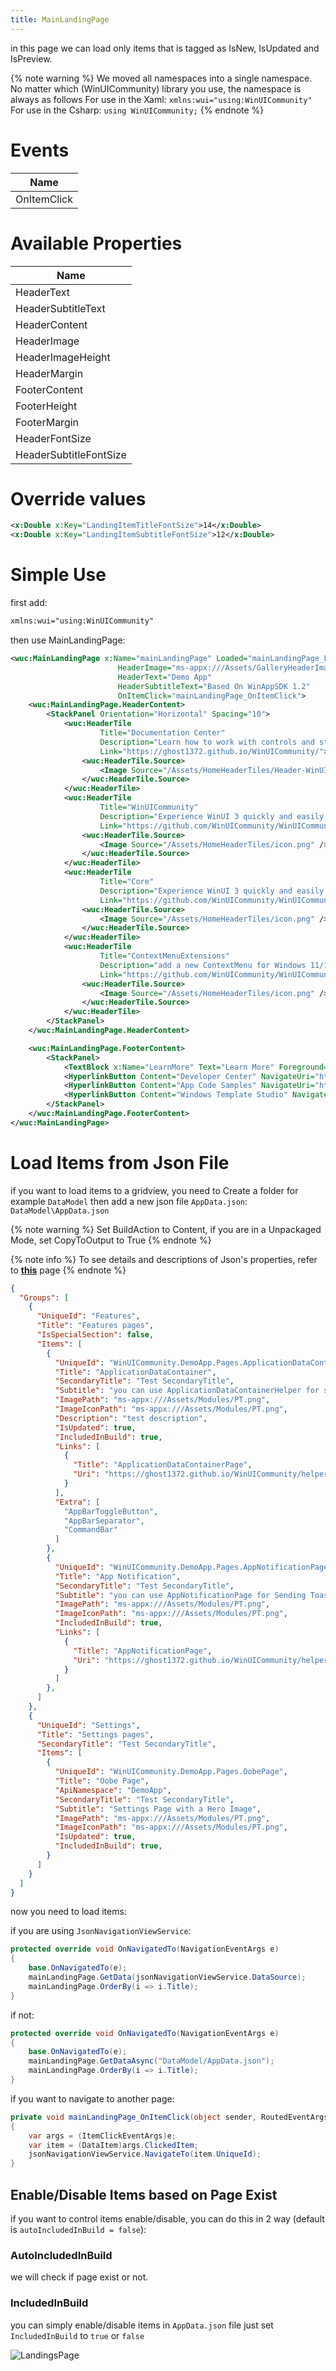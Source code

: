 ```yaml
---
title: MainLandingPage
---
```


in this page we can load only items that is tagged as IsNew, IsUpdated and IsPreview.

{% note warning %}
We moved all namespaces into a single namespace. No matter which (WinUICommunity) library you use, the namespace is always as follows
For use in the Xaml:
`xmlns:wui="using:WinUICommunity"`
For use in the Csharp:
`using WinUICommunity;`
{% endnote %}

# Events

|Name|
|-|
|OnItemClick|

# Available Properties

|Name|
|-|
|HeaderText|
|HeaderSubtitleText|
|HeaderContent|
|HeaderImage|
|HeaderImageHeight|
|HeaderMargin|
|FooterContent|
|FooterHeight|
|FooterMargin|
|HeaderFontSize|
|HeaderSubtitleFontSize|

# Override values

```xml
<x:Double x:Key="LandingItemTitleFontSize">14</x:Double>
<x:Double x:Key="LandingItemSubtitleFontSize">12</x:Double>
```

# Simple Use
first add:

```xml
xmlns:wui="using:WinUICommunity"
```

then use MainLandingPage:

```xml
<wuc:MainLandingPage x:Name="mainLandingPage" Loaded="mainLandingPage_Loaded"
                        HeaderImage="ms-appx:///Assets/GalleryHeaderImage.png"
                        HeaderText="Demo App"
                        HeaderSubtitleText="Based On WinAppSDK 1.2"
                        OnItemClick="mainLandingPage_OnItemClick">
    <wuc:MainLandingPage.HeaderContent>
        <StackPanel Orientation="Horizontal" Spacing="10">
            <wuc:HeaderTile
                    Title="Documentation Center"
                    Description="Learn how to work with controls and styles."
                    Link="https://ghost1372.github.io/WinUICommunity/">
                <wuc:HeaderTile.Source>
                    <Image Source="/Assets/HomeHeaderTiles/Header-WinUIGallery.png" />
                </wuc:HeaderTile.Source>
            </wuc:HeaderTile>
            <wuc:HeaderTile
                    Title="WinUICommunity"
                    Description="Experience WinUI 3 quickly and easily with the help of WinUICommunity, Everything you need to develop an application is gathered in one place."
                    Link="https://github.com/WinUICommunity/WinUICommunity">
                <wuc:HeaderTile.Source>
                    <Image Source="/Assets/HomeHeaderTiles/icon.png" />
                </wuc:HeaderTile.Source>
            </wuc:HeaderTile>
            <wuc:HeaderTile
                    Title="Core"
                    Description="Experience WinUI 3 quickly and easily with the help of Core, Everything you need to develop an application is gathered in one place."
                    Link="https://github.com/WinUICommunity/WinUICommunity">
                <wuc:HeaderTile.Source>
                    <Image Source="/Assets/HomeHeaderTiles/icon.png" />
                </wuc:HeaderTile.Source>
            </wuc:HeaderTile>
            <wuc:HeaderTile
                    Title="ContextMenuExtensions"
                    Description="add a new ContextMenu for Windows 11/10."
                    Link="https://github.com/WinUICommunity/WinUICommunity">
                <wuc:HeaderTile.Source>
                    <Image Source="/Assets/HomeHeaderTiles/icon.png" />
                </wuc:HeaderTile.Source>
            </wuc:HeaderTile>
        </StackPanel>
    </wuc:MainLandingPage.HeaderContent>

    <wuc:MainLandingPage.FooterContent>
        <StackPanel>
            <TextBlock x:Name="LearnMore" Text="Learn More" Foreground="{ThemeResource ApplicationForegroundThemeBrush}" Style="{StaticResource SubtitleTextBlockStyle}" Margin="0,0,0,12" />
            <HyperlinkButton Content="Developer Center" NavigateUri="https://developer.microsoft.com/en-us/windows/"/>
            <HyperlinkButton Content="App Code Samples" NavigateUri="https://docs.microsoft.com/en-us/windows/apps/get-started/samples"/>
            <HyperlinkButton Content="Windows Template Studio" NavigateUri="https://github.com/microsoft/WindowsTemplateStudio"/>
        </StackPanel>
    </wuc:MainLandingPage.FooterContent>
</wuc:MainLandingPage>
```

# Load Items from Json File
if you want to load items to a gridview, you need to Create a folder for example `DataModel` then add a new json file `AppData.json`:
`DataModel\AppData.json`

{% note warning %}
Set BuildAction to Content, if you are in a Unpackaged Mode, set CopyToOutput to True
{% endnote %}

{% note info %}
To see details and descriptions of Json's properties, refer to <ins>**[this](https://ghost1372.github.io/winUICommunity/jsonFile)**</ins> page
{% endnote %}

```json
{
  "Groups": [
    {
      "UniqueId": "Features",
      "Title": "Features pages",
      "IsSpecialSection": false,
      "Items": [
        {
          "UniqueId": "WinUICommunity.DemoApp.Pages.ApplicationDataContainerPage",
          "Title": "ApplicationDataContainer",
          "SecondaryTitle": "Test SecondaryTitle",
          "Subtitle": "you can use ApplicationDataContainerHelper for saving and loading application settings.",
          "ImagePath": "ms-appx:///Assets/Modules/PT.png",
          "ImageIconPath": "ms-appx:///Assets/Modules/PT.png",
          "Description": "test description",
          "IsUpdated": true,
          "IncludedInBuild": true,
          "Links": [
            {
              "Title": "ApplicationDataContainerPage",
              "Uri": "https://ghost1372.github.io/WinUICommunity/helpers/applicationDataContainerHelper/"
            }
          ],
          "Extra": [
            "AppBarToggleButton",
            "AppBarSeparator",
            "CommandBar"
          ]
        },
        {
          "UniqueId": "WinUICommunity.DemoApp.Pages.AppNotificationPage",
          "Title": "App Notification",
          "SecondaryTitle": "Test SecondaryTitle",
          "Subtitle": "you can use AppNotificationPage for Sending Toast Notification.",
          "ImagePath": "ms-appx:///Assets/Modules/PT.png",
          "ImageIconPath": "ms-appx:///Assets/Modules/PT.png",
          "IncludedInBuild": true,
          "Links": [
            {
              "Title": "AppNotificationPage",
              "Uri": "https://ghost1372.github.io/WinUICommunity/helpers/appNotification/"
            }
          ]
        },
      ]
    },
    {
      "UniqueId": "Settings",
      "Title": "Settings pages",
      "SecondaryTitle": "Test SecondaryTitle",
      "Items": [
        {
          "UniqueId": "WinUICommunity.DemoApp.Pages.OobePage",
          "Title": "Oobe Page",
          "ApiNamespace": "DemoApp",
          "SecondaryTitle": "Test SecondaryTitle",
          "Subtitle": "Settings Page with a Hero Image",
          "ImagePath": "ms-appx:///Assets/Modules/PT.png",
          "ImageIconPath": "ms-appx:///Assets/Modules/PT.png",
          "IsUpdated": true,
          "IncludedInBuild": true,
        }
      ]
    }
  ]
}

```

now you need to load items:

if you are using `JsonNavigationViewService`:

```cs
protected override void OnNavigatedTo(NavigationEventArgs e)
{
    base.OnNavigatedTo(e);
    mainLandingPage.GetData(jsonNavigationViewService.DataSource);
    mainLandingPage.OrderBy(i => i.Title);
}
```

if not:

```cs
protected override void OnNavigatedTo(NavigationEventArgs e)
{
    base.OnNavigatedTo(e);
    mainLandingPage.GetDataAsync("DataModel/AppData.json");
    mainLandingPage.OrderBy(i => i.Title);
}
```

if you want to navigate to another page:

```cs
private void mainLandingPage_OnItemClick(object sender, RoutedEventArgs e)
{
    var args = (ItemClickEventArgs)e;
    var item = (DataItem)args.ClickedItem;
    jsonNavigationViewService.NavigateTo(item.UniqueId);
}

```

## Enable/Disable Items based on Page Exist
if you want to control items enable/disable, you can do this in 2 way (default is `autoIncludedInBuild = false`):

### AutoIncludedInBuild
we will check if page exist or not.

### IncludedInBuild
you can simply enable/disable items in `AppData.json` file just set `IncludedInBuild` to `true` or `false`


![LandingsPage](https://raw.githubusercontent.com/ghost1372/Resources/main/LandingsPage/0.png)